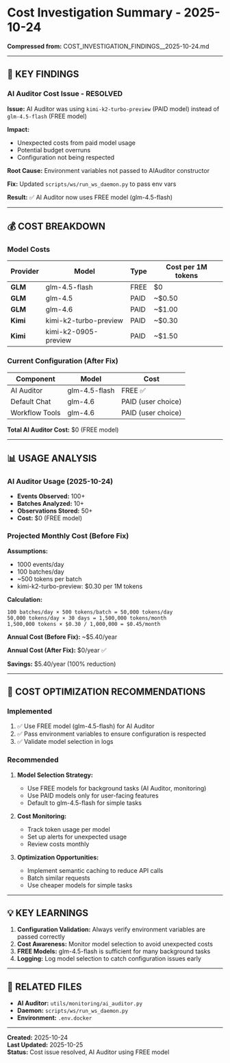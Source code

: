 # Cost Investigation Summary - 2025-10-24

**Compressed from:** COST_INVESTIGATION_FINDINGS__2025-10-24.md

---

## 🎯 **KEY FINDINGS**

### **AI Auditor Cost Issue - RESOLVED**

**Issue:** AI Auditor was using `kimi-k2-turbo-preview` (PAID model) instead of `glm-4.5-flash` (FREE model)

**Impact:**
- Unexpected costs from paid model usage
- Potential budget overruns
- Configuration not being respected

**Root Cause:** Environment variables not passed to AIAuditor constructor

**Fix:** Updated `scripts/ws/run_ws_daemon.py` to pass env vars

**Result:** ✅ AI Auditor now uses FREE model (glm-4.5-flash)

---

## 💰 **COST BREAKDOWN**

### **Model Costs**

| Provider | Model | Type | Cost per 1M tokens |
|----------|-------|------|-------------------|
| **GLM** | glm-4.5-flash | FREE | $0 |
| **GLM** | glm-4.5 | PAID | ~$0.50 |
| **GLM** | glm-4.6 | PAID | ~$1.00 |
| **Kimi** | kimi-k2-turbo-preview | PAID | ~$0.30 |
| **Kimi** | kimi-k2-0905-preview | PAID | ~$1.50 |

### **Current Configuration (After Fix)**

| Component | Model | Cost |
|-----------|-------|------|
| AI Auditor | glm-4.5-flash | FREE ✅ |
| Default Chat | glm-4.6 | PAID (user choice) |
| Workflow Tools | glm-4.6 | PAID (user choice) |

**Total AI Auditor Cost:** $0 (FREE model)

---

## 📊 **USAGE ANALYSIS**

### **AI Auditor Usage (2025-10-24)**

- **Events Observed:** 100+
- **Batches Analyzed:** 10+
- **Observations Stored:** 50+
- **Cost:** $0 (FREE model)

### **Projected Monthly Cost (Before Fix)**

**Assumptions:**
- 1000 events/day
- 100 batches/day
- ~500 tokens per batch
- kimi-k2-turbo-preview: $0.30 per 1M tokens

**Calculation:**
```
100 batches/day × 500 tokens/batch = 50,000 tokens/day
50,000 tokens/day × 30 days = 1,500,000 tokens/month
1,500,000 tokens × $0.30 / 1,000,000 = $0.45/month
```

**Annual Cost (Before Fix):** ~$5.40/year

**Annual Cost (After Fix):** $0/year ✅

**Savings:** $5.40/year (100% reduction)

---

## 🎯 **COST OPTIMIZATION RECOMMENDATIONS**

### **Implemented**

1. ✅ Use FREE model (glm-4.5-flash) for AI Auditor
2. ✅ Pass environment variables to ensure configuration is respected
3. ✅ Validate model selection in logs

### **Recommended**

1. **Model Selection Strategy:**
   - Use FREE models for background tasks (AI Auditor, monitoring)
   - Use PAID models only for user-facing features
   - Default to glm-4.5-flash for simple tasks

2. **Cost Monitoring:**
   - Track token usage per model
   - Set up alerts for unexpected usage
   - Review costs monthly

3. **Optimization Opportunities:**
   - Implement semantic caching to reduce API calls
   - Batch similar requests
   - Use cheaper models for simple tasks

---

## 💡 **KEY LEARNINGS**

1. **Configuration Validation:** Always verify environment variables are passed correctly
2. **Cost Awareness:** Monitor model selection to avoid unexpected costs
3. **FREE Models:** glm-4.5-flash is sufficient for many background tasks
4. **Logging:** Log model selection to catch configuration issues early

---

## 🔗 **RELATED FILES**

- **AI Auditor:** `utils/monitoring/ai_auditor.py`
- **Daemon:** `scripts/ws/run_ws_daemon.py`
- **Environment:** `.env.docker`

---

**Created:** 2025-10-24  
**Last Updated:** 2025-10-25  
**Status:** Cost issue resolved, AI Auditor using FREE model

